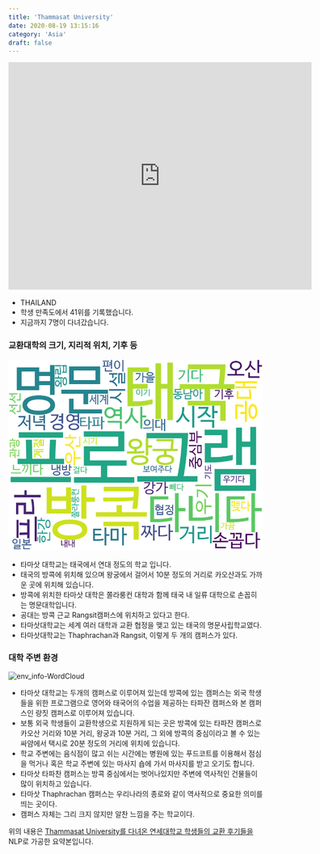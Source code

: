 ```yaml
---
title: 'Thammasat University'
date: 2020-08-19 13:15:16
category: 'Asia'
draft: false
---
```


<iframe
width="600"
height="450"
frameborder="0" style="border:0"
src="https://www.google.com/maps/embed/v1/place?key=AIzaSyC9e1AME-pVmWC4hBpFdu5S4dKzyepa3HQ&q=Thammasat+University&center=13.757427900000001,100.4899827&zoom=14" allowfullscreen>
</iframe>


* THAILAND
* 학생 만족도에서 41위를 기록했습니다.
* 지금까지 7명이 다녀갔습니다. 

### 교환대학의 크기, 지리적 위치, 기후 등

![gen_info-WordCloud](../univ_wordclouds_okt/gen_info/TH000003_gen_info_okt.png)

* 타마삿 대학교는 태국에서 연대 정도의 학교 입니다.
* 태국의 방콕에 위치해 있으며 왕궁에서 걸어서 10분 정도의 거리로 카오산과도 가까운 곳에 위치해 있습니다.
* 방콕에 위치한 타마삿 대학은 쫄라룽컨 대학과 함께 태국 내 일류 대학으로 손꼽히는 명문대학입니다.
* 공대는 방콕 근교 Rangsit캠퍼스에 위치하고 있다고 한다.
* 타마삿대학교는 세계 여러 대학과 교환 협정을 맺고 있는 태국의 명문사립학교였다.
* 타마삿대학교는 Thaphrachan과 Rangsit, 이렇게 두 개의 캠퍼스가 있다.


### 대학 주변 환경

![env_info-WordCloud](../univ_wordclouds_okt/env_info/TH000003_env_info_okt.png)

* 타마삿 대학교는 두개의 캠퍼스로 이루어져 있는데 방콕에 있는 캠퍼스는 외국 학생들을 위한 프로그램으로 영어와 태국어의 수업을 제공하는 타파잔 캠퍼스와 본 캠퍼스인 랑짓 캠퍼스로 이루어져 있습니다.
* 보통 외국 학생들이 교환학생으로 지원하게 되는 곳은 방콕에 있는 타파잔 캠퍼스로 카오산 거리와 10분 거리, 왕궁과 10분 거리, 그 외에 방콕의 중심이라고 볼 수 있는 싸얌에서 택시로 20분 정도의 거리에 위치에 있습니다.
* 학교 주변에는 음식점이 많고 쉬는 시간에는 병원에 있는 푸드코트를 이용해서 점심을 먹거나 혹은 학교 주변에 있는 마사지 숍에 가서 마사지를 받고 오기도 합니다.
* 타마삿 타파찬 캠퍼스는 방콕 중심에서는 벗어나있지만 주변에 역사적인 건물들이 많이 위치하고 있습니다.
* 타마삿 Thaphrachan 캠퍼스는 우리나라의 종로와 같이 역사적으로 중요한 의미를 띄는 곳이다.
* 캠퍼스 자체는 그리 크지 않지만 알찬 느낌을 주는 학교이다.


위의 내용은 [Thammasat University를 다녀온 연세대학교 학생들의 교환 후기들을](http://oia.yonsei.ac.kr/partner/expReport.asp?ucode=TH000003&bgbn=A) NLP로 가공한 요약본입니다. 
